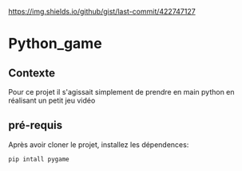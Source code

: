 https://img.shields.io/github/gist/last-commit/422747127
# Python_game

## Contexte
Pour ce projet il s'agissait simplement de prendre en main python en réalisant un petit jeu vidéo

## pré-requis
Après avoir cloner le projet, installez les dépendences:

```pip intall pygame```